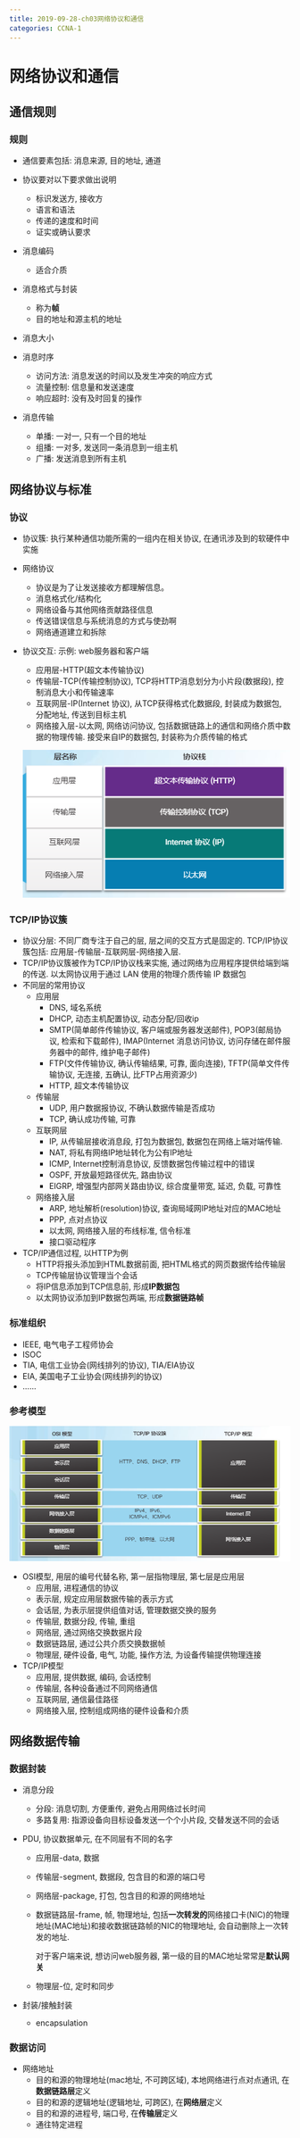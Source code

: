 ```yaml
---
title: 2019-09-28-ch03网络协议和通信
categories: CCNA-1
---
```

# 网络协议和通信

## 通信规则

### 规则

* 通信要素包括: 消息来源, 目的地址, 通道
* 协议要对以下要求做出说明
  * 标识发送方, 接收方
  * 语言和语法
  * 传递的速度和时间
  * 证实或确认要求

* 消息编码
  * 适合介质
* 消息格式与封装
  * 称为**帧**
  * 目的地址和源主机的地址
* 消息大小
* 消息时序
  * 访问方法: 消息发送的时间以及发生冲突的响应方式
  * 流量控制: 信息量和发送速度
  * 响应超时: 没有及时回复的操作
* 消息传输
  * 单播: 一对一, 只有一个目的地址
  * 组播: 一对多, 发送同一条消息到一组主机
  * 广播: 发送消息到所有主机

## 网络协议与标准

### 协议

* 协议簇: 执行某种通信功能所需的一组内在相关协议, 在通讯涉及到的软硬件中实施

* 网络协议
  * 协议是为了让发送接收方都理解信息。
  * 消息格式化/结构化
  * 网络设备与其他网络贡献路径信息
  * 传送错误信息与系统消息的方式与使劲啊
  * 网络通道建立和拆除
  
* 协议交互: 示例: web服务器和客户端

  * 应用层-HTTP(超文本传输协议)
  * 传输层-TCP(传输控制协议), TCP将HTTP消息划分为小片段(数据段), 控制消息大小和传输速率
  * 互联网层-IP(Internet 协议), 从TCP获得格式化数据段, 封装成为数据包, 分配地址, 传送到目标主机
  * 网络接入层-以太网, 网络访问协议, 包括数据链路上的通信和网络介质中数据的物理传输. 接受来自IP的数据包, 封装称为介质传输的格式

  ![1570074476689](2019-09-28-ch3网络协议和通信/1570074476689.png)

### TCP/IP协议簇

* 协议分层: 不同厂商专注于自己的层, 层之间的交互方式是固定的. TCP/IP协议簇包括: 应用层-传输层-互联网层-网络接入层.
* TCP/IP协议簇被作为TCP/IP协议栈来实施, 通过网络为应用程序提供给端到端的传送. 以太网协议用于通过 LAN 使用的物理介质传输 IP 数据包
* 不同层的常用协议
  * 应用层
    * DNS, 域名系统
    * DHCP, 动态主机配置协议, 动态分配/回收ip
    * SMTP(简单邮件传输协议, 客户端或服务器发送邮件), POP3(邮局协议, 检索和下载邮件), IMAP(Internet 消息访问协议, 访问存储在邮件服务器中的邮件, 维护电子邮件)
    * FTP(文件传输协议, 确认传输结果, 可靠, 面向连接), TFTP(简单文件传输协议, 无连接, 五确认, 比FTP占用资源少)
    * HTTP, 超文本传输协议
  * 传输层
    * UDP, 用户数据报协议, 不确认数据传输是否成功
    * TCP, 确认成功传输, 可靠
  * 互联网层
    * IP, 从传输层接收消息段, 打包为数据包, 数据包在网络上端对端传输.
    * NAT, 将私有网络IP地址转化为公有IP地址
    * ICMP, Internet控制消息协议, 反馈数据包传输过程中的错误
    * OSPF, 开放最短路径优先, 路由协议
    * EIGRP, 增强型内部网关路由协议, 综合度量带宽, 延迟, 负载, 可靠性
  * 网络接入层
    * ARP, 地址解析(resolution)协议, 查询局域网IP地址对应的MAC地址
    * PPP, 点对点协议
    * 以太网, 网络接入层的布线标准, 信令标准
    * 接口驱动程序
* TCP/IP通信过程, 以HTTP为例
  * HTTP将报头添加到HTML数据前面, 把HTML格式的网页数据传给传输层
  * TCP传输层协议管理当个会话
  * 将IP信息添加到TCP信息前, 形成**IP数据包**
  * 以太网协议添加到IP数据包两端, 形成**数据链路帧**

### 标准组织

* IEEE, 电气电子工程师协会
* ISOC
* TIA, 电信工业协会(网线排列的协议), TIA/EIA协议
* EIA, 美国电子工业协会(网线排列的协议)
* ......

### 参考模型

![1570077783264](2019-09-28-ch3网络协议和通信/1570077783264.png)

* OSI模型, 用层的编号代替名称, 第一层指物理层, 第七层是应用层
  * 应用层, 进程通信的协议
  * 表示层, 规定应用层数据传输的表示方式
  * 会话层, 为表示层提供组值对话, 管理数据交换的服务
  * 传输层, 数据分段, 传输, 重组
  * 网络层, 通过网络交换数据片段
  * 数据链路层, 通过公共介质交换数据帧
  * 物理层, 硬件设备, 电气, 功能, 操作方法, 为设备传输提供物理连接
* TCP/IP模型
  * 应用层, 提供数据, 编码, 会话控制
  * 传输层, 各种设备通过不同网络通信
  * 互联网层, 通信最佳路径
  * 网络接入层, 控制组成网络的硬件设备和介质

## 网络数据传输

### 数据封装

* 消息分段
  * 分段: 消息切割, 方便重传, 避免占用网络过长时间
  * 多路复用: 指源设备向目标设备发送一个个小片段, 交替发送不同的会话
* PDU, 协议数据单元, 在不同层有不同的名字
  * 应用层-data, 数据
  
  * 传输层-segment, 数据段, 包含目的和源的端口号
  
  * 网络层-package, 打包, 包含目的和源的网络地址
  
  * 数据链路层-frame, 帧, 物理地址, 包括**一次转发的**网络接口卡(NIC)的物理地址(MAC地址)和接收数据链路帧的NIC的物理地址, 会自动删除上一次转发的地址. 
  
    对于客户端来说, 想访问web服务器, 第一级的目的MAC地址常常是**默认网关**
  
  * 物理层-位, 定时和同步
* 封装/接触封装
  
  * encapsulation

### 数据访问

* 网络地址
  * 目的和源的物理地址(mac地址, 不可跨区域), 本地网络进行点对点通讯, 在**数据链路层**定义
  * 目的和源的逻辑地址(逻辑地址, 可跨区), 在**网络层**定义
  * 目的和源的进程号, 端口号, 在**传输层**定义
  * 通往特定进程